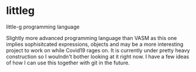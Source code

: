 # littleg
little-g programming language

Slightly more advanced programming language than VASM as this one implies sophisitcated expressions, objects and may be a more interesting project to work on while Covid19 rages on. It is currently under pretty heavy construction so I woulndn't bother looking at it right now. I have a few ideas of how I can use this together with git in the future.

